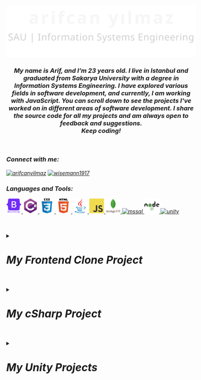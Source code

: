 <p align="center">
  <picture>
    <img src="Untitled (1).svg" alt="arifcan yılmaz" />
  </picture>
</p>

<h3 align="center"><i> My name is Arif, and I’m 23 years old. I live in Istanbul and graduated from Sakarya University with a degree in Information Systems Engineering. I have explored various fields in software development, and currently, I am working with JavaScript. You can scroll down to see the projects I've worked on in different areas of software development. I share the source code for all my projects and am always open to feedback and suggestions. <i> <br> Keep coding!</h3>
<br> 
<h3 align="left">Connect with me:</h3>
<p align="left">
<a href="https://linkedin.com/in/arifcanyilmaz" target="blank"><img align="center" src="https://raw.githubusercontent.com/rahuldkjain/github-profile-readme-generator/master/src/images/icons/Social/linked-in-alt.svg" alt="arifcanyilmaz" height="30" width="40" /></a>
<a href="https://www.hackerrank.com/wisemann1917" target="blank"><img align="center" src="https://raw.githubusercontent.com/rahuldkjain/github-profile-readme-generator/master/src/images/icons/Social/hackerrank.svg" alt="wisemann1917" height="30" width="40" /></a>
</p>
<h3 align="left">Languages and Tools:</h3>
<p align="left"> <a href="https://getbootstrap.com" target="_blank" rel="noreferrer"> <img src="https://raw.githubusercontent.com/devicons/devicon/master/icons/bootstrap/bootstrap-plain-wordmark.svg" alt="bootstrap" width="40" height="40"/> </a> <a href="https://www.w3schools.com/cs/" target="_blank" rel="noreferrer"> <img src="https://raw.githubusercontent.com/devicons/devicon/master/icons/csharp/csharp-original.svg" alt="csharp" width="40" height="40"/> </a> <a href="https://www.w3schools.com/css/" target="_blank" rel="noreferrer"> <img src="https://raw.githubusercontent.com/devicons/devicon/master/icons/css3/css3-original-wordmark.svg" alt="css3" width="40" height="40"/> </a> <a href="https://www.w3.org/html/" target="_blank" rel="noreferrer"> <img src="https://raw.githubusercontent.com/devicons/devicon/master/icons/html5/html5-original-wordmark.svg" alt="html5" width="40" height="40"/> </a> <a href="https://www.java.com" target="_blank" rel="noreferrer"> <img src="https://raw.githubusercontent.com/devicons/devicon/master/icons/java/java-original.svg" alt="java" width="40" height="40"/> </a> <a href="https://developer.mozilla.org/en-US/docs/Web/JavaScript" target="_blank" rel="noreferrer"> <img src="https://raw.githubusercontent.com/devicons/devicon/master/icons/javascript/javascript-original.svg" alt="javascript" width="40" height="40"/> </a> <a href="https://www.mongodb.com/" target="_blank" rel="noreferrer"> <img src="https://raw.githubusercontent.com/devicons/devicon/master/icons/mongodb/mongodb-original-wordmark.svg" alt="mongodb" width="40" height="40"/> </a> <a href="https://www.microsoft.com/en-us/sql-server" target="_blank" rel="noreferrer"> <img src="https://www.svgrepo.com/show/303229/microsoft-sql-server-logo.svg" alt="mssql" width="40" height="40"/> </a> <a href="https://nodejs.org" target="_blank" rel="noreferrer"> <img src="https://raw.githubusercontent.com/devicons/devicon/master/icons/nodejs/nodejs-original-wordmark.svg" alt="nodejs" width="40" height="40"/> </a> <a href="https://unity.com/" target="_blank" rel="noreferrer"> <img src="https://www.vectorlogo.zone/logos/unity3d/unity3d-icon.svg" alt="unity" width="40" height="40"/> </a> </p>
<br><br>
<details>
  <summary><h1>My Frontend Clone Project</h1></summary>
  <h2 align="center">1- <i>Instagram Clone</i></h2>  
  
  ![Instagram Clone](https://github.com/user-attachments/assets/26672940-5ac5-4d49-a92c-a9ae42890db6)
  
  <h2 align="center">2- <i>Linkedin Clone</i></h2>  
  <details>
  <summary>Open Image.</summary>
    
  ![Linkedin Clone](https://github.com/user-attachments/assets/28f8a191-c404-4ae7-a99e-23e1ea22bba0)
  </details>
  
  
  <h2 align="center">3- <i>Medium Clone</i></h2>  
  <details>
  <summary>Open Image.</summary> 
    
  ![Medium Clone](https://github.com/user-attachments/assets/d6797802-7cb7-444b-a6e7-8b5222f49880)
  </details>

</details>
<br><br>
<details>
  <summary><h1>My cSharp Project</h1></summary>
  <h2 align="center">1- <i>EyeCareClinic</i></h2>  
  
  ![eyecareclinic](https://github.com/user-attachments/assets/29531333-59b8-406e-9eb8-9837e7e81395)
</details>
<br><br>
<details>
  <summary><h1>My Unity Projects</h1></summary>
  <h2 align="center">1- <i>Alone in The Space</i></h2>
  <details>
  <summary>Open Video</summary>
    
  https://github.com/user-attachments/assets/d785f65b-50a5-4bc0-8157-9a86b28195ca
  </details>
  <h2 align="center">2- <i>Happy Ball</i></h2>
  <details>
  <summary>Open Video.</summary>
    
  https://github.com/user-attachments/assets/49101af0-1d83-44af-9bdc-5fe8d3a6a956
  </details>
  <h2 align="center">3- <i>Happy Ball:Last Dance</i></h2>
  <details>
  <summary>Open Video.</summary>
    
  https://github.com/user-attachments/assets/b77f6b7c-bfd4-445c-869b-adf428ef4146
  </details>
</details>



